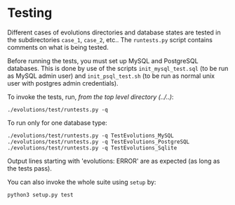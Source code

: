 # Testing

Different cases of evolutions directories and database states are tested in
the subdirectories `case_1`, `case_2`, etc..  The `runtests.py` script
contains comments on what is being tested.

Before running the tests, you must set up MySQL and PostgreSQL databases.
This is done by use of the scripts `init_mysql_test.sql` (to be run as MySQL
admin user) and `init_psql_test.sh` (to be run as normal unix user with
postgres admin credentials).

To invoke the tests, run, *from the top level directory (../..)*:

    ./evolutions/test/runtests.py -q

To run only for one database type:

    ./evolutions/test/runtests.py -q TestEvolutions_MySQL
    ./evolutions/test/runtests.py -q TestEvolutions_PostgreSQL
    ./evolutions/test/runtests.py -q TestEvolutions_Sqlite

Output lines starting with 'evolutions: ERROR' are as expected (as long as the
tests pass).

You can also invoke the whole suite using `setup` by:

    python3 setup.py test
